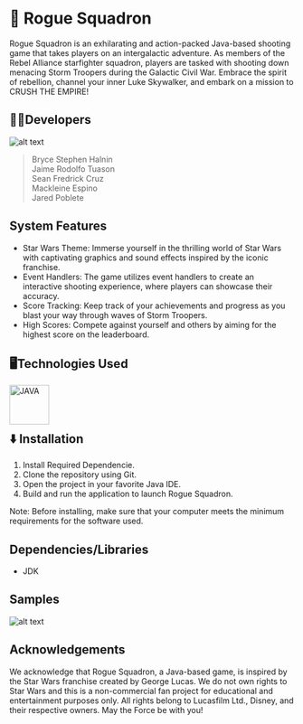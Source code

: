 # 🎯 Rogue Squadron

Rogue Squadron is an exhilarating and action-packed Java-based shooting game that takes players on an intergalactic adventure. As members of the Rebel Alliance starfighter squadron, players are tasked with shooting down menacing Storm Troopers during the Galactic Civil War. Embrace the spirit of rebellion, channel your inner Luke Skywalker, and embark on a mission to CRUSH THE EMPIRE!
## 👨‍💻Developers
![alt text](https://github.com/Brycee0101/Rogue-Squadron/blob/master/src/rougeSquadron/img/developers.gif?raw=true)
>   Bryce Stephen Halnin<br>
    Jaime Rodolfo Tuason<br>
    Sean Fredrick Cruz<br>
    Mackleine Espino<br>
    Jared Poblete<br>
    

## System Features
* Star Wars Theme: Immerse yourself in the thrilling world of Star Wars with captivating graphics and sound effects inspired by the iconic franchise.
* Event Handlers: The game utilizes event handlers to create an interactive shooting experience, where players can showcase their accuracy.
* Score Tracking: Keep track of your achievements and progress as you blast your way through waves of Storm Troopers.
* High Scores: Compete against yourself and others by aiming for the highest score on the leaderboard.


## 🖥️Technologies Used

<img align="left" alt="JAVA" width="70px" style="padding-right:10px;" src="https://cdn.jsdelivr.net/gh/devicons/devicon/icons/java/java-original.svg"/>
<br><br><br>

## ⬇️ Installation

1. Install Required Dependencie.
2. Clone the repository using Git.
3. Open the project in your favorite Java IDE.
4. Build and run the application to launch Rogue Squadron.

Note: Before installing, make sure that your computer meets the minimum requirements for the software used. <br>

## Dependencies/Libraries
* JDK

## Samples
![alt text](https://github.com/Brycee0101/Rogue-Squadron/blob/master/src/rougeSquadron/img/playbutton.gif?raw=true)

## Acknowledgements
We acknowledge that Rogue Squadron, a Java-based game, is inspired by the Star Wars franchise created by George Lucas. We do not own rights to Star Wars and this is a non-commercial fan project for educational and entertainment purposes only. All rights belong to Lucasfilm Ltd., Disney, and their respective owners.
May the Force be with you!


